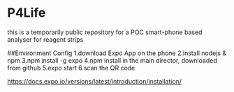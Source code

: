 # P4Life
this is a temporarily public repository for a POC smart-phone based analyser for reagent strips


##Environment Config
1.download Expo App on the phone
2.install nodejs & npm
3.npm install -g expo
4.npm install in the main director, downloaded from github
5.expo start
6.scan the QR code

https://docs.expo.io/versions/latest/introduction/installation/
